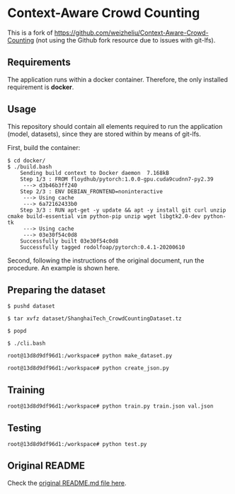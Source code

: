 # Context-Aware Crowd Counting

This is a fork of https://github.com/weizheliu/Context-Aware-Crowd-Counting (not using the Github fork resource due to issues with git-lfs).

## Requirements

The application runs within a docker container. Therefore, the only installed requirement is **docker**.

## Usage

This repository should contain all elements required to run the application (model, datasets), since they are stored within by means of git-lfs.

First, build the container:

```
$ cd docker/
$ ./build.bash
	Sending build context to Docker daemon  7.168kB
	Step 1/3 : FROM floydhub/pytorch:1.0.0-gpu.cuda9cudnn7-py2.39
	 ---> d3b46b3ff240
	Step 2/3 : ENV DEBIAN_FRONTEND=noninteractive
	 ---> Using cache
	 ---> 6a72162433b0
	Step 3/3 : RUN apt-get -y update && apt -y install git curl unzip cmake build-essential vim python-pip unzip wget libgtk2.0-dev python-tk
	 ---> Using cache
	 ---> 03e30f54c0d8
	Successfully built 03e30f54c0d8
	Successfully tagged rodolfoap/pytorch:0.4.1-20200610
```
Second, following the instructions of the original document, run the procedure. An example is shown here.

## Preparing the dataset

```
$ pushd dataset

$ tar xvfz dataset/ShanghaiTech_CrowdCountingDataset.tz

$ popd

$ ./cli.bash

root@13d8d9df96d1:/workspace# python make_dataset.py

root@13d8d9df96d1:/workspace# python create_json.py
```

## Training

```
root@13d8d9df96d1:/workspace# python train.py train.json val.json
```

## Testing

```
root@13d8d9df96d1:/workspace# python test.py
```

## Original README

Check the [original README.md file here](README-CACC.md).
